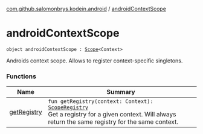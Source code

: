 [com.github.salomonbrys.kodein.android](../index.md) / [androidContextScope](.)

# androidContextScope

`object androidContextScope : `[`Scope`](../../com.github.salomonbrys.kodein/-scope/index.md)`<Context>`

Androids context scope. Allows to register context-specific singletons.

### Functions

| Name | Summary |
|---|---|
| [getRegistry](get-registry.md) | `fun getRegistry(context: Context): `[`ScopeRegistry`](../../com.github.salomonbrys.kodein/-scope-registry/index.md)<br>Get a registry for a given context. Will always return the same registry for the same context. |
